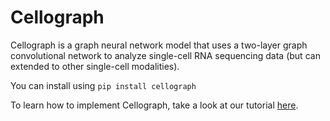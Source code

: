 # Cellograph

Cellograph is a graph neural network model that uses a two-layer graph convolutional network to analyze single-cell RNA sequencing data (but can extended to other single-cell modalities).

You can install using `pip install cellograph`

To learn how to implement Cellograph, take a look at our tutorial [here](https://github.com/jashahir/cellograph/blob/main/CellographHumanOrganoid.ipynb).
